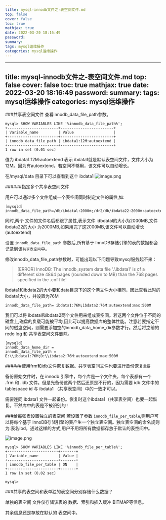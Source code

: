 ```yaml
---
title: mysql-innodb文件之-表空间文件.md
top: false
cover: false
toc: true
mathjax: true
date: 2022-03-20 18:16:49
password:
summary:
tags: mysql运维操作
categories: mysql运维操作
---
```

---
title: mysql-innodb文件之-表空间文件.md
top: false
cover: false
toc: true
mathjax: true
date: 2022-03-20 18:16:49
password:
summary:
tags: mysql运维操作
categories: mysql运维操作
---
###共享表空间文件
查看innodb_data_file_path参数。
~~~
mysql> SHOW VARIABLES LIKE '%innodb_data_file_path%';
+-----------------------+------------------------+
| Variable_name         | Value                  |
+-----------------------+------------------------+
| innodb_data_file_path | ibdata1:12M:autoextend |
+-----------------------+------------------------+
1 row in set (0.01 sec)

~~~

值为 ibdata1:12M:autoextend   表示 ibdata1就是默认表空间文件，文件大小为12M。因为有autoextend，若空间不够用，该文件可以自动增长。

在/mysql/data 目录下可以查看到这个 ibdata1
![image.png](https://upload-images.jianshu.io/upload_images/13965490-7bbb46c461466e18.png?imageMogr2/auto-orient/strip%7CimageView2/2/w/1240)


######指定多个共享表空间文件

用户可以通过多个文件组成一个表空间同时制定文件的属性,如: 
~~~
[mysqld] 
innodb_data_file_path=/db/ibdatal:2000m;/dr2/db/ibdata22:2000m:autoextend 
~~~


同时,两个 文件的文件名后都跟了属性,表示文件 idbdatal的大小为2000MB,文件 ibdata22的大小 为2000MB,如果用完了这2000MB,该文件可以自动增长(autoextend) 


设置 `innodb_data_file_path` 参数后,所有基于 InnoDB存储引擎的表的数据都会 记录到该`共享表空间`中。


修改innodb_data_file_path参数时，可能出现以下问题导致mysql服务起不来：
> [ERROR] InnoDB: The innodb_system data file '.\ibdata1' is of a different size 4864 pages (rounded down to MB) than the 768 pages specified in the .cnf file!

ibdata1和ibdata2的大小要和data目录下的这个俩文件大小相同，因此查看此时的ibdata1大小，并设置为76M
~~~
innodb_data_file_path= ibdata1:76M;ibdata2:76M:autoextend:max:500M
~~~


我们可以将 ibdatal和ibdata2两个文件用来组成表空间。若这两个文件位于不同的磁盘上,磁盘的负载可能被平均,因此可以提高数据库的整体性能。注意若要指定不同的磁盘空间，则需要添加空的innodb_data_home_dir参数才行。然后将之前的redo log 和 共享表空间文件删除。
~~~
[mysqld]
innodb_data_home_dir =
innodb_data_file_path = E:\\ibdata1:76M;D:\\ibdata2:76M:autoextend:max:500M
~~~


######使用frm和idb文件恢复数据。共享表空间文件也要进行备份恢复`重要`

备份原始文件时，在 innodb 引擎中，每个库是一个文件夹，每个表都有一个 .frm 和 .idb 文件。但是光备份这两个然后还原是不行的，因为需要 idb 文件中的 tablespace id 与 ibdata1 （共享表空间）中的一致才可以。

需要连同 ibdata1 文件一起备份。恢复时这个ibdata1（共享表空间）也要一起恢复。不然库中的表是不被识别的！


###给每张表设置独立的表空间
若设置了参数 `innodb_file_per_table`,则用户可以将每个基于 InnoDB存储引擎的表产生一个独立表空间。独立表空间的命名规则为:表名ibd。通过这样的方式,用户不用将所有数据都存放于默认的表空间中。

![image.png](https://upload-images.jianshu.io/upload_images/13965490-1f2c8c61e325857e.png?imageMogr2/auto-orient/strip%7CimageView2/2/w/1240)

~~~
mysql> SHOW VARIABLES LIKE '%innodb_file_per_table%';
+-----------------------+-------+
| Variable_name         | Value |
+-----------------------+-------+
| innodb_file_per_table | ON    |
+-----------------------+-------+
1 row in set (0.02 sec)

mysql> 
~~~


###共享的表空间和表单独的表空间分别存储什么数据？

单独的表空间 文件仅存储该表的  数据、索引和插入缓冲 BITMAP等信息。

其余信息还是存放在默认的 表空间中。

